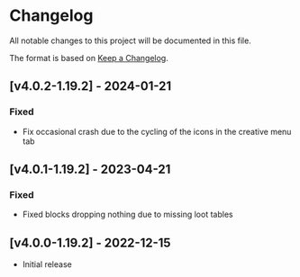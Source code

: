 # Changelog
All notable changes to this project will be documented in this file.

The format is based on [Keep a Changelog].

## [v4.0.2-1.19.2] - 2024-01-21
### Fixed
- Fix occasional crash due to the cycling of the icons in the creative menu tab

## [v4.0.1-1.19.2] - 2023-04-21
### Fixed
- Fixed blocks dropping nothing due to missing loot tables

## [v4.0.0-1.19.2] - 2022-12-15
- Initial release

[Keep a Changelog]: https://keepachangelog.com/en/1.0.0/
